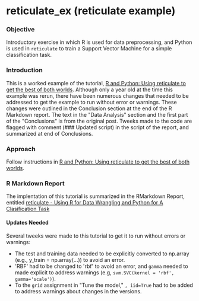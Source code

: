 # reticulate_ex (reticulate example)

### Objective ###
Introductory exercise in which R is used for data preprocessing, and Python is used in `reticulate` to train a Support Vector Machine for a simple classification task.

### Introduction
This is a worked example of the tutorial, [R and Python: Using reticulate to get the best of both worlds](https://www.statworx.com/de/blog/r-and-python-using-reticulate-to-get-the-best-of-both-worlds/). Although only a year old at the time this example was rerun, there have been numerous changes that needed to be addressed to get the example to run without error or warnings. These changes were outlined in the Conclusion section at the end of the R Markdown report. The text in the "Data Analysis" section and the first part of the "Conclusions" is from the original post. Tweeks made to the code are flagged with comment (### Updated script) in the script of the report, and summarized at end of Conclusions.

### Approach ###
Follow instructions in [R and Python: Using reticulate to get the best of both worlds](https://www.statworx.com/de/blog/r-and-python-using-reticulate-to-get-the-best-of-both-worlds/). 

### R Markdown Report

The implentation of this tutorial is summarized in the RMarkdown Report, entitled [reticulate - Using R for Data Wrangling and Python for A Clasification Task](html/Reticulate_RdataWrangling_PythonPredictions.html)

#### Updates Needed
Several tweeks were made to this tutorial to get it to run without errors or warnings:  
- The test and training data needed to be explicitly converted to np.array (e.g., y_train = np.array(...)) to avoid an error.  
- 'RBF' had to be changed to 'rbf' to avoid an error, and `gamma` needed to made explicit to address warnings (e.g, `svm.SVC(kernel = 'rbf', gamma='scale')`).  
- To the `grid` assignment in "Tune the model," `, iid=True` had to be added to address warnings about changes in the versions.  
